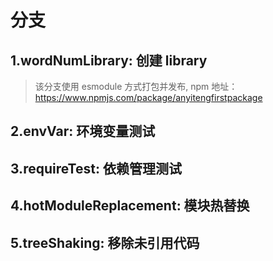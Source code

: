 # 分支

## 1.wordNumLibrary: 创建 library
> 该分支使用 esmodule 方式打包并发布, npm 地址：https://www.npmjs.com/package/anyitengfirstpackage

## 2.envVar: 环境变量测试

## 3.requireTest: 依赖管理测试

## 4.hotModuleReplacement: 模块热替换

## 5.treeShaking: 移除未引用代码